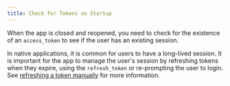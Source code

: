 ```yaml
---
title: Check for Tokens on Startup
---
```

When the app is closed and reopened, you need to check for the existence of an `access_token` to see if the user has an existing session. 

In native applications, it is common for users to have a long-lived session. It is important for the app to manage the user's session by refreshing tokens when they expire, using the `refresh_token` or re-prompting the user to login. See [refreshing a token manually](https://github.com/okta/okta-sdk-appauth-android#refresh-a-token-manually) for more information.

<StackSelector snippet="checkfortoken"/>
